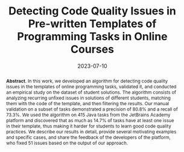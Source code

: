 ---
title: "Detecting Code Quality Issues in Pre-written Templates of Programming Tasks in Online Courses"
authors: '<i>Anastasiia Birillo, Elizaveta Artser, Yaroslav Golubev, Maria Tigina, Hieke Keuning, Nikolay Vyahhi, and Timofey Bryksin</i>'
status: "accepted"
collection: publications
permalink: /publications/2023-07-10-templates
date: 2023-07-10
venue: "<b>ITiCSE'23</b>"
level: 'A'
pdf: 'https://arxiv.org/pdf/2304.12376.pdf'
counter_id: 'C22'
data: 'https://github.com/hyperskill/hyperstyle-analysis-prod/tree/main/templates/src/templates/freq'
abstract: "<p><b>Abstract</b>. In this work, we developed an algorithm for detecting code quality issues in the templates of online programming tasks, validated it, and conducted an empirical study on the dataset of student solutions. The algorithm consists of analyzing recurring unfixed issues in solutions of different students, matching them with the code of the template, and then filtering the results. Our manual validation on a subset of tasks demonstrated a precision of 80.8% and a recall of 73.3%. We used the algorithm on 415 Java tasks from the JetBrains Academy platform and discovered that as much as 14.7% of tasks have at least one issue in their template, thus making it harder for students to learn good code quality practices. We describe our results in detail, provide several motivating examples and specific cases, and share the feedback of the developers of the platform, who fixed 51 issues based on the output of our approach.</p>"
---
